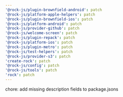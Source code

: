```yaml
---
'@rock-js/plugin-brownfield-android': patch
'@rock-js/platform-apple-helpers': patch
'@rock-js/plugin-brownfield-ios': patch
'@rock-js/platform-android': patch
'@rock-js/provider-github': patch
'@rock-js/welcome-screen': patch
'@rock-js/plugin-repack': patch
'@rock-js/platform-ios': patch
'@rock-js/plugin-metro': patch
'@rock-js/test-helpers': patch
'@rock-js/provider-s3': patch
'create-rock': patch
'@rock-js/config': patch
'@rock-js/tools': patch
'rock': patch
---
```


chore: add missing description fields to package.jsons
